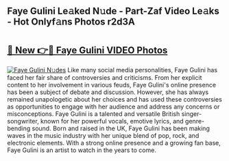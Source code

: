 ## Faye Gulini Le𝚊ked N𝚞de - Part-Zaf Video Le𝚊ks - Hot Onlyf𝚊ns Photos r2d3A

# <h2><a href="http://ab50840.deff.icu/?id=Faye+Gulini">🔗 New 👉🔴 Faye Gulini VIDEO Photos</a></h2>

[![Faye Gulini N𝚞des](https://i.imgur.com/rIISA9y.gif)](http://ab50840.deff.icu/?id=Faye+Gulini)
Like many social media personalities, Faye Gulini has faced her fair share of controversies and criticisms. From her explicit content to her involvement in various feuds, Faye Gulini's online presence has been a subject of debate and discussion. However, she has always remained unapologetic about her choices and has used these controversies as opportunities to engage with her audience and address any concerns or misconceptions. Faye Gulini is a talented and versatile British singer-songwriter, known for her powerful vocals, emotive lyrics, and genre-bending sound. Born and raised in the UK, Faye Gulini has been making waves in the music industry with her unique blend of pop, rock, and electronic elements. With a strong online presence and a growing fan base, Faye Gulini is an artist to watch in the years to come.
